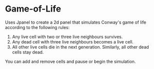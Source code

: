 # Game-of-Life

Uses Jpanel to create a 2d panel that simulates Conway's game of life according to the following rules:

1. Any live cell with two or three live neighbours survives.
2. Any dead cell with three live neighbours becomes a live cell.
3. All other live cells die in the next generation. Similarly, all other dead cells stay dead.

You can add and remove cells and pause or begin the simulation.
